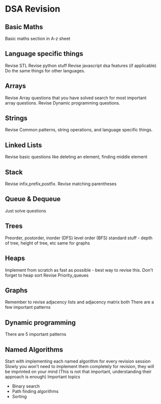 # DSA Revision

## Basic Maths
Basic maths section in A-z sheet

## Language specific things
Revise STL
Revise python stuff
Revise javascript dsa features (if applicable)
Do the same things for other languages.

## Arrays
Revise Array questions that you have solved search for most important array questions.
Revise Dynamic programming questions.

## Strings
Revise Common patterns, string operations, and language specific things.

## Linked Lists
Revise basic questions like deleting an element, finding middle element

## Stack
Revise infix,prefix,postfix.
Revise matching parentheses

## Queue & Dequeue
Just solve questions

## Trees
Preorder, postorder, inorder (DFS)
level order (BFS)
standard stuff - depth of tree, height of tree, etc
same for graphs

## Heaps
Implement from scratch as fast as possible - best way to revise this.
Don't forget to heap sort
Revise Priority_queues

## Graphs
Remember to revise adjacency lists and adjacency matrix both
There are a few important patterns

## Dynamic programming
There are 5 important patterns

## Named Algorithms
Start with implementing each named algorithm for every revision session
Slowly you won't need to implement them completely for revision, they will be imprinted on your mind
(This is not that important, understanding their approach is enough)
Important topics
- Binary search
- Path finding algorithms
- Sorting
